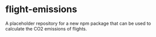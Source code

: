 # flight-emissions

A placeholder repository for a new npm package that can be used to calculate the CO2 emissions of flights.
